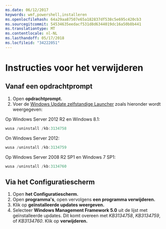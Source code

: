 ```yaml
---
ms.date: 06/12/2017
keywords: wmf,powershell,installeren
ms.openlocfilehash: 64a29aa87507e65a182837df538c5e695c420cb3
ms.sourcegitcommit: 54534635eedacf531d8d6344019dc16a50b8b441
ms.translationtype: MT
ms.contentlocale: nl-NL
ms.lasthandoff: 05/17/2018
ms.locfileid: "34222051"
---
```

# <a name="uninstallation-instructions"></a>Instructies voor het verwijderen

## <a name="using-command-prompt"></a>Vanaf een opdrachtprompt
1.  Open **opdrachtprompt.**
2.  Voer de [Windows Update zelfstandige Launcher](https://support.microsoft.com/en-us/kb/934307) zoals hieronder wordt weergegeven:

Op Windows Server 2012 R2 en Windows 8.1:
```powershell
wusa /uninstall /kb:3134758
```
On Windows Server 2012:
```powershell
wusa /uninstall /kb:3134759
```
Op Windows Server 2008 R2 SP1 en Windows 7 SP1:
```powershell
wusa /uninstall /kb:3134760
```

## <a name="using-control-panel"></a>Via het Configuratiescherm
1.  Open **het Configuratiescherm.**
2.  Open **programma's**, open vervolgens **een programma verwijderen.**
3.  Klik op **geïnstalleerde updates weergeven.**
4.  Selecteer **Windows Management Framework 5.0** uit de lijst met geïnstalleerde updates. Dit komt overeen met *KB3134758*, *KB3134759*, of *KB3134760*. Klik op **verwijderen.**
